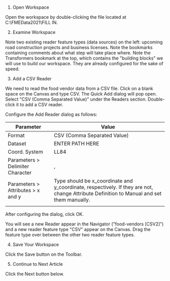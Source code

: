 1. Open Workspace

Open the workspace by double-clicking the file located at C:\\FMEData2021\\FILL IN.

2. Examine Workspace

Note two existing reader feature types (data sources) on the left: upcoming road construction projects and business licenses. Note the bookmarks containing comments about what step will take place where. Note the Transformers bookmark at the top, which contains the "building blocks" we will use to build our workspace. They are already configured for the sake of speed.

3. Add a CSV Reader

We need to read the food vendor data from a CSV file. Click on a blank space on the Canvas and type CSV. The Quick Add dialog will pop open. Select "CSV (Comma Separated Value)" under the Readers section. Double-click it to add a CSV reader.

Configure the Add Reader dialog as follows:

| Parameter                         | Value                                                                                                                                     |
|-----------------------------------|-------------------------------------------------------------------------------------------------------------------------------------------|
| Format                            | CSV (Comma Separated Value)                                                                                                               |
| Dataset                           | ENTER PATH HERE                                                                                                                           |
| Coord. System                     | LL84                                                                                                                                      |
| Parameters > Delimiter Character  | ,                                                                                                                                         |
| Parameters > Attributes > x and y | Type should be x_coordinate and y_coordinate, respectively. If they are not, change Attribute Definition to Manual and set them manually. |
|                                   |                                                                                                                                           |

After configuring the dialog, click OK.

You will see a new Reader appear in the Navigator ("food-vendors [CSV2]") and a new reader feature type "CSV" appear on the Canvas. Drag the feature type over between the other two reader feature types.

4. Save Your Workspace

Click the Save button on the Toolbar.

5. Continue to Next Article

Click the Next button below.
